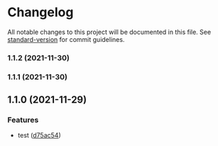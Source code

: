 # Changelog

All notable changes to this project will be documented in this file. See [standard-version](https://github.com/conventional-changelog/standard-version) for commit guidelines.

### 1.1.2 (2021-11-30)

### 1.1.1 (2021-11-30)

## 1.1.0 (2021-11-29)


### Features

* test ([d75ac54](https://github.com/EricRobertCampbell/semantic-versioning-test-js/commit/d75ac544bf8302870561ad07b4dad321c41e7627))
